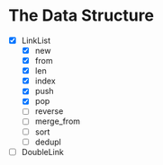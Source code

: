 # The Data Structure

- [x] LinkList
  - [x] new
  - [x] from
  - [x] len
  - [x] index
  - [x] push
  - [x] pop
  - [ ] reverse
  - [ ] merge_from
  - [ ] sort
  - [ ] dedupl

- [ ] DoubleLink
